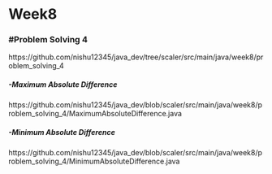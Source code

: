 # Week8

<h3>#Problem Solving 4</h3>
https://github.com/nishu12345/java_dev/tree/scaler/src/main/java/week8/problem_solving_4

<h5>-Maximum Absolute Difference</h5>
https://github.com/nishu12345/java_dev/blob/scaler/src/main/java/week8/problem_solving_4/MaximumAbsoluteDifference.java

<h5>-Minimum Absolute Difference</h5>
https://github.com/nishu12345/java_dev/blob/scaler/src/main/java/week8/problem_solving_4/MinimumAbsoluteDifference.java
